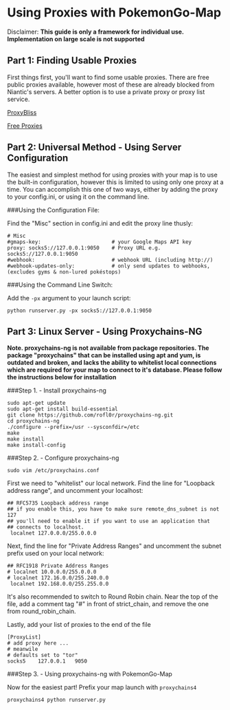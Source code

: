 Using Proxies with PokemonGo-Map
===================

Disclaimer: **This guide is only a framework for individual use. Implementation on large scale is not supported**

Part 1: Finding Usable Proxies
------------------------------

First things first, you'll want to find some usable proxies. There are free public proxies available, however most of these are already blocked from Niantic's servers. A better option is to use a private proxy or proxy list service. 

[ProxyBliss](http://proxybliss.com/proxy-packages/ "ProxyBliss")

[Free Proxies](http://lmgtfy.com/?q=free+proxies "Free Proxies")

Part 2: Universal Method - Using Server Configuration
-----------------------------------------------------

The easiest and simplest method for using proxies with your map is to use the built-in configuration, however this is limited to using only one proxy at a time. You can accomplish this one of two ways, either by adding the proxy to your config.ini, or using it on the command line.

###Using the Configuration File:

Find the "Misc" section in config.ini and edit the proxy line thusly:

```
# Misc
#gmaps-key:                       # your Google Maps API key
proxy: socks5://127.0.0.1:9050    # Proxy URL e.g. socks5://127.0.0.1:9050
#webhook:                         # webhook URL (including http://)
#webhook-updates-only:            # only send updates to webhooks, (excludes gyms & non-lured pokéstops)
```

###Using the Command Line Switch:

Add the `-px` argument to your launch script:

```
python runserver.py -px socks5://127.0.0.1:9050
```

Part 3: Linux Server - Using Proxychains-NG
-------------------------------------------

**Note. proxychains-ng is not available from package repositories. The package "proxychains" that can be installed using apt and yum, is outdated and broken, and lacks the ability to whitelist local connections which are required for your map to connect to it's database. Please follow the instructions below for installation**

###Step 1. - Install proxychains-ng

```
sudo apt-get update
sudo apt-get install build-essential
git clone https://github.com/rofl0r/proxychains-ng.git
cd proxychains-ng
./configure --prefix=/usr --sysconfdir=/etc
make
make install
make install-config
```

###Step 2. - Configure proxychains-ng

`sudo vim /etc/proxychains.conf`

First we need to "whitelist" our local network. Find the line for "Loopback address range", and uncomment your localhost:

```
## RFC5735 Loopback address range
## if you enable this, you have to make sure remote_dns_subnet is not 127
## you'll need to enable it if you want to use an application that
## connects to localhost.
 localnet 127.0.0.0/255.0.0.0
```

Next, find the line for "Private Address Ranges" and uncomment the subnet prefix used on your local network:

```
## RFC1918 Private Address Ranges
# localnet 10.0.0.0/255.0.0.0
# localnet 172.16.0.0/255.240.0.0
 localnet 192.168.0.0/255.255.0.0
```

It's also recommended to switch to Round Robin chain. Near the top of the file, add a comment tag "#" in front of strict_chain, and remove the one from round_robin_chain.

Lastly, add your list of proxies to the end of the file

```
[ProxyList]
# add proxy here ...
# meanwile
# defaults set to "tor"
socks5    127.0.0.1   9050
```

###Step 3. - Using proxychains-ng with PokemonGo-Map

Now for the easiest part! Prefix your map launch with `proxychains4`

```
proxychains4 python runserver.py
```


